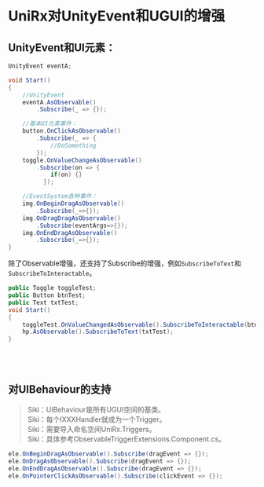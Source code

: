 # UniRx对UnityEvent和UGUI的增强    


## UnityEvent和UI元素：  


```C#  
UnityEvent eventA;

void Start()
{
    //UnityEvent
    eventA.AsObservable()
        .Subscribe(_ => {});

    //基本UI元素事件：
    button.OnClickAsObservable()
        .Subscribe(_ => {
            //DoSomething
        });
    toggle.OnValueChangeAsObservable()
        .Subscribe(on => {
            if(on) {}
          });

    //EventSystem各种事件：
    img.OnBeginDragAsObservable()
        .Subscribe(_=>{});
    img.OnDragDragAsObservable()
        .Subscribe(eventArgs=>{});
    img.OnEndDragAsObservable()
        .Subscribe(_=>{});
}

```  

除了Observable增强，还⽀持了Subscribe的增强，例如`SubscribeToText`和`SubscribeToInteractable`。    

```C#      
public Toggle toggleTest;
public Button btnTest;
public Text txtTest;
void Start()
{
    toggleTest.OnValueChangedAsObservable().SubscribeToInteractable(btnTest);
    hp.AsObservable().SubscribeToText(txtTest);
}

```  



<br />
<br />

## 对UIBehaviour的支持    

> Siki：UIBehaviour是所有UGUI空间的基类。    
> Siki：每个IXXXHandler就成为一个Trigger。    
> Siki：需要导入命名空间UniRx.Triggers。    
> Siki：具体参考ObservableTriggerExtensions.Component.cs。    

```C#  
ele.OnBeginDragAsObservable().Subscribe(dragEvent => {});
ele.OnDragAsObservable().Subscribe(dragEvent => {});
ele.OnEndDragAsObservable().Subscribe(dragEvent => {});
ele.OnPointerClickAsObservable().Subscribe(clickEvent => {});
```  




